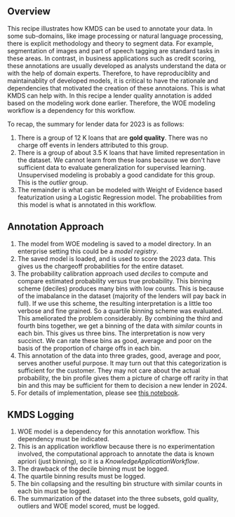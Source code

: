 ## Overview
This recipe illustrates how KMDS can be used to annotate your data. In some sub-domains, like image processing or natural language processing, there is explicit methodology and theory to segment data. For example, segmentation of images and part of speech tagging are standard tasks in these areas. In contrast, in business applications such as credit scoring, these annotations are usually developed as analysts understand the data or with the help of domain experts. Therefore, to have reproduciblity and maintainablity of developed models, it is critical to have the rationale and dependencies that motivated the creation of these annotaions. This is what KMDS can help with. In this recipe a lender quality annotation is added based on the modeling work done earlier. Therefore, the WOE modeling workflow is a dependency for this workflow.

To recap, the summary for lender data for 2023 is as follows:
1. There is a group of 12 K loans that are **gold quality**. There was no charge off events in lenders attributed to this group.
2. There is a group of about 3.5 K loans that have limited representation in the dataset. We cannot learn from these loans because we don't have sufficient data to evaluate generalization for supervised learning. Unsupervised modeling is probably a good candidate for this group. This is the _outlier_ group.
3. The remainder is what can be modeled with Weight of Evidence based featurization using a Logistic Regression model. The probabilities from this model is what is annotated in this workflow.

## Annotation Approach
1. The model from WOE modeling is saved to a model directory. In an enterprise setting this could be a _model registry_.
2. The saved model is loaded, and is used to score the 2023 data. This gives us the chargeoff probabilities for the entire dataset.
3. The probability calibration approach used _deciles_ to compute and compare estimated probability versus true probability. This binning scheme (deciles) produces many bins with low counts. This is because of the imabalance in the dataset (majority of the lenders will pay back in full). If we use this scheme, the resulting interpretation is a little too verbose and fine grained. So a quartile binning scheme was evaluated. This ameliorated the problem considerably. By combining the third and fourth bins together, we get a binning of the data with _similar_ counts in each bin. This gives us three bins. The interpretation is now very succinct. We can rate these bins as good, average and poor on the basis of the proportion of charge offs in each bin.
4. This annotation of the data into three grades, good, average and poor, serves another useful purpose. It may turn out that this categorization is sufficient for the customer. They may not care about the actual probability, the bin profile gives them a picture of charge off rarity in that bin and this may be sufficient for them to decision a new lender in 2024.
5. For details of implementation, please see [this notebook](https://github.com/rajivsam/kmds_recipes/blob/main/recipes/machine_learning/data_annotation/7a_loan_data_annotation.ipynb).

## KMDS Logging
1. WOE model is a dependency for this annotation workflow. This dependency must be indicated.
2. This is an application workflow because there is no experimentation involved, the computational approach to annotate the data is known apriori (just binning), so it is a _KnowledgeApplicationWorkflow_.
3. The drawback of the decile binning must be logged.
4. The quartile binning results must be logged.
5. The bin collapsing and the resulting bin structure with similar counts in each bin must be logged.
6. The summarization of the dataset into the three subsets, gold quality, outliers and WOE model scored, must be logged.

